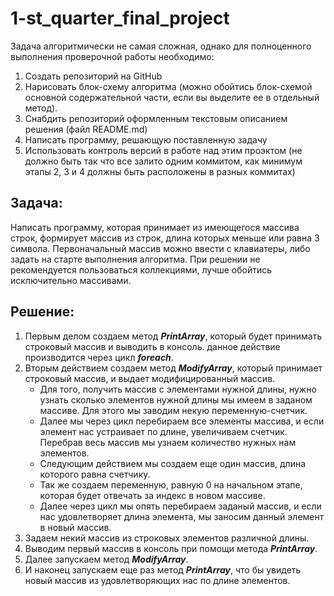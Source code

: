 # 1-st_quarter_final_project
Задача алгоритмически не самая сложная, однако для полноценного выполнения проверочной работы
необходимо:
1.  Создать репозиторий на GitHub
2. Нарисовать блок-схему алгоритма (можно обойтись блок-схемой основной содержательной части,
    если вы выделите ее в отдельный метод).
3. Снабдить репозиторий оформленным текстовым описанием решения (файл README.md)
4. Написать программу, решающую поставленную задачу
5. Использовать контроль версий в работе над этим проэктом (не должно быть так что все залито одним коммитом, как минимум этапы 2, 3 и 4 должны быть расположены в разных коммитах)

## Задача: 
Написать программу, которая принимает из имеющегося массива строк, формирует массив из строк, длина которых
меньше или равна 3 символа. Первоначальный массив можно ввести с клавиатеры, либо задать на старте
выполнения алгоритма. При решении не рекомендуется пользоваться коллекциями, лучше обойтись исключительно массивами.
## Решение:
1. Первым делом создаем метод __*PrintArray*__, который будет принимать строковый массив и выводить в консоль. данное действие производится через цикл __*foreach*__.
2. Вторым действием создаем метод __*ModifyArray*__, который принимает строковый массив, и выдает модифицированный массив. 
    * Для того, получить массив с элементами нужной длины, нужно узнать сколько элементов нужной длины мы имеем в заданом массиве. Для этого мы заводим некую переменную-счетчик.
    * Далее мы через цикл перебираем все элементы массива, и если элемент нас устраивает по длине, увеличиваем счетчик. Перебрав весь массив мы узнаем количество нужных нам элементов.
    * Следующим действием мы создаем еще один массив, длина которого равна счетчику.
    * Так же создаем переменную, равную 0 на начальном этапе, которая будет отвечать за индекс в новом массиве.
    * Далее через цикл мы опять перебираем заданый массив, и если нас удовлетворяет длина элемента, мы заносим данный элемент в новый массив. 
3. Задаем некий массив из строковых элементов различной длины.
4. Выводим первый массив в консоль при помощи метода __*PrintArray*__.
5. Далее запускаем метод __*ModifyArray*__.
6. И наконец запускаем еще раз метод __*PrintArray*__, что бы увидеть новый массив из удовлетворяющих нас по длине элементов.

